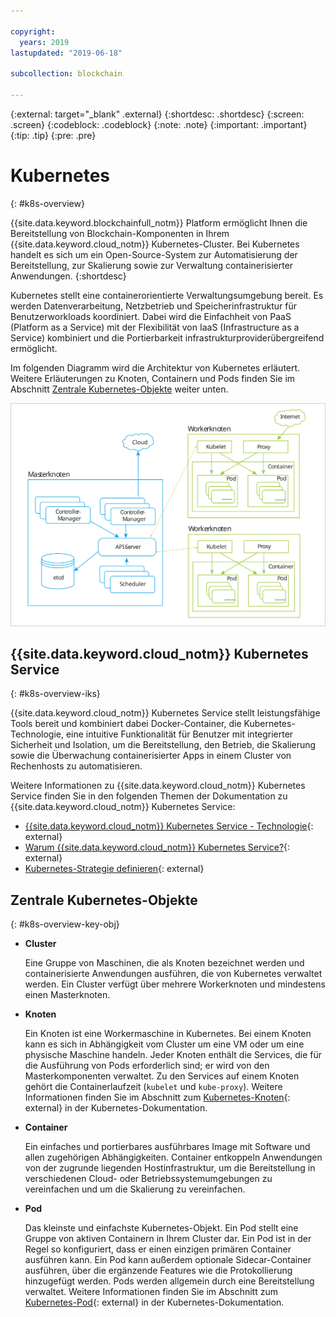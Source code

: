```yaml
---

copyright:
  years: 2019
lastupdated: "2019-06-18"

subcollection: blockchain

---
```


{:external: target="_blank" .external}
{:shortdesc: .shortdesc}
{:screen: .screen}
{:codeblock: .codeblock}
{:note: .note}
{:important: .important}
{:tip: .tip}
{:pre: .pre}

# Kubernetes
{: #k8s-overview}

{{site.data.keyword.blockchainfull_notm}} Platform ermöglicht Ihnen die Bereitstellung von Blockchain-Komponenten in Ihrem {{site.data.keyword.cloud_notm}} Kubernetes-Cluster. Bei Kubernetes handelt es sich um ein Open-Source-System zur Automatisierung der Bereitstellung, zur Skalierung sowie zur Verwaltung containerisierter Anwendungen.
{:shortdesc}

Kubernetes stellt eine containerorientierte Verwaltungsumgebung bereit. Es werden Datenverarbeitung, Netzbetrieb und Speicherinfrastruktur für Benutzerworkloads koordiniert. Dabei wird die Einfachheit von PaaS (Platform as a Service) mit der Flexibilität von IaaS (Infrastructure as a Service) kombiniert und die Portierbarkeit infrastrukturproviderübergreifend ermöglicht.

Im folgenden Diagramm wird die Architektur von Kubernetes erläutert. Weitere Erläuterungen zu Knoten, Containern und Pods finden Sie im Abschnitt [Zentrale Kubernetes-Objekte](#k8s-overview-key-obj) weiter unten.

![Kubernetes-Architekturdiagramm](../images/k8s-archi-diagram.svg "{{site.data.keyword.cloud_notm}} Kubernetes Service-Architektur")


## {{site.data.keyword.cloud_notm}} Kubernetes Service
{: #k8s-overview-iks}

{{site.data.keyword.cloud_notm}} Kubernetes Service stellt leistungsfähige Tools bereit und kombiniert dabei Docker-Container, die Kubernetes-Technologie, eine intuitive Funktionalität für Benutzer mit integrierter Sicherheit und Isolation, um die Bereitstellung, den Betrieb, die Skalierung sowie die Überwachung containerisierter Apps in einem Cluster von Rechenhosts zu automatisieren.

Weitere Informationen zu {{site.data.keyword.cloud_notm}} Kubernetes Service finden Sie in den folgenden Themen der Dokumentation zu {{site.data.keyword.cloud_notm}} Kubernetes Service:
- [{{site.data.keyword.cloud_notm}} Kubernetes Service - Technologie](/docs/containers?topic=containers-ibm-cloud-kubernetes-service-technology#ibm-cloud-kubernetes-service-technology){: external}
- [Warum {{site.data.keyword.cloud_notm}} Kubernetes Service?](/docs/containers?topic=containers-cs_ov#cs_ov){: external}
- [Kubernetes-Strategie definieren](/docs/containers?topic=containers-strategy#strategy){: external}


## Zentrale Kubernetes-Objekte
{: #k8s-overview-key-obj}

- **Cluster**

  Eine Gruppe von Maschinen, die als Knoten bezeichnet werden und containerisierte Anwendungen ausführen, die von Kubernetes verwaltet werden. Ein Cluster verfügt über mehrere Workerknoten und mindestens einen Masterknoten.

- **Knoten**

  Ein Knoten ist eine Workermaschine in Kubernetes. Bei einem Knoten kann es sich in Abhängigkeit vom Cluster um eine VM oder um eine physische Maschine handeln. Jeder Knoten enthält die Services, die für die Ausführung von Pods erforderlich sind; er wird von den Masterkomponenten verwaltet. Zu den Services auf einem Knoten gehört die Containerlaufzeit (`kubelet` und `kube-proxy`). Weitere Informationen finden Sie im Abschnitt zum [Kubernetes-Knoten](https://kubernetes.io/docs/concepts/architecture/nodes/){: external} in der Kubernetes-Dokumentation.

- **Container**

  Ein einfaches und portierbares ausführbares Image mit Software und allen zugehörigen Abhängigkeiten. Container entkoppeln Anwendungen von der zugrunde liegenden Hostinfrastruktur, um die Bereitstellung in verschiedenen Cloud- oder Betriebssystemumgebungen zu vereinfachen und um die Skalierung zu vereinfachen.

- **Pod**

  Das kleinste und einfachste Kubernetes-Objekt. Ein Pod stellt eine Gruppe von aktiven Containern in Ihrem Cluster dar. Ein Pod ist in der Regel so konfiguriert, dass er einen einzigen primären Container ausführen kann. Ein Pod kann außerdem optionale Sidecar-Container ausführen, über die ergänzende Features wie die Protokollierung hinzugefügt werden. Pods werden allgemein durch eine Bereitstellung verwaltet. Weitere Informationen finden Sie im Abschnitt zum [Kubernetes-Pod](https://kubernetes.io/docs/concepts/workloads/pods/pod/){: external} in der Kubernetes-Dokumentation.

